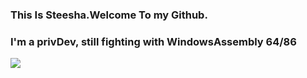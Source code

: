 ### This Is Steesha.Welcome To my Github.
### I'm a privDev, still fighting with WindowsAssembly 64/86
![](https://github-readme-stats.vercel.app/api?username=Steesha&theme=vue&show_icons=true&include_all_commits=true&count_private=true)
